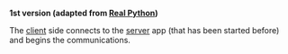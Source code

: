 
**1st version (adapted from [Real Python](https://realpython.com/python-sockets))**

The [client](https://github.com/akirademenech/conversa_por_chat/blob/main/client.py) side connects to the [server](https://github.com/akirademenech/conversa_por_chat/blob/main/server.py) app (that has been started before) and begins the communications.
